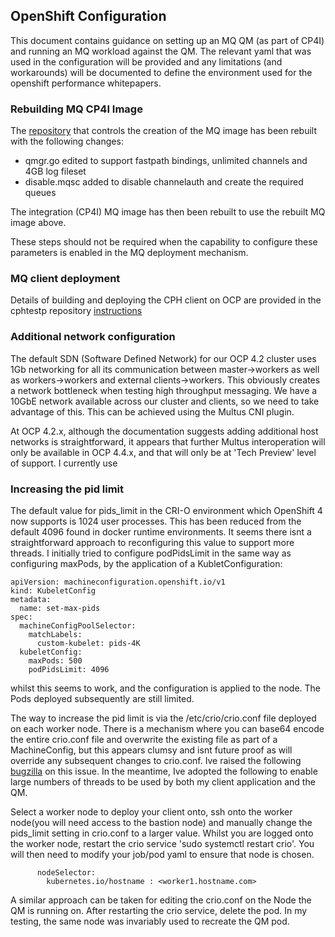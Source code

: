 ## OpenShift Configuration
This document contains guidance on setting up an MQ QM (as part of CP4I) and running an MQ workload against the QM. 
The relevant yaml that was used in the configuration will be provided and any limitations (and workarounds) will be documented to define
the environment used for the openshift performance whitepapers.

### Rebuilding MQ CP4I Image
The [repository](https://github.com/ibm-messaging/mq-container) that controls the creation of the MQ image has been rebuilt with the following changes:
* qmgr.go edited to support fastpath bindings, unlimited channels and 4GB log fileset
* disable.mqsc added to disable channelauth and create the required queues

The integration (CP4I) MQ image has then been rebuilt to use the rebuilt MQ image above.

These steps should not be required when the capability to configure these parameters is enabled in the MQ deployment mechanism.

### MQ client deployment
Details of building and deploying the CPH client on OCP are provided in the cphtestp repository [instructions](https://github.com/ibm-messaging/cphtestp/blob/master/openshift/openshift.md)

### Additional network configuration
The default SDN (Software Defined Network) for our OCP 4.2 cluster uses 1Gb networking for all its communication between master->workers as well as workers->workers and external clients->workers. This obviously creates a network bottleneck when testing high throughput messaging. We have a 10GbE network  available across our cluster and clients, so we need to take advantage of this. This can be achieved using the Multus CNI plugin.

At OCP 4.2.x, although the documentation suggests adding additional host networks is straightforward, it appears that further Multus interoperation will only be available in OCP 4.4.x, and that will only be at 'Tech Preview' level of support. I currently use

### Increasing the pid limit
The default value for pids_limit in the CRI-O environment which OpenShift 4 now supports is 1024 user processes. 
This has been reduced from the default 4096 found in docker runtime environments. It seems there isnt a straightforward approach to reconfiguring this value to support more threads. I initially tried to configure podPidsLimit in the same way as configuring maxPods, by the application of a KubletConfiguration:
```
apiVersion: machineconfiguration.openshift.io/v1
kind: KubeletConfig
metadata:
  name: set-max-pids 
spec:
  machineConfigPoolSelector:
    matchLabels:
      custom-kubelet: pids-4K 
  kubeletConfig:
    maxPods: 500
    podPidsLimit: 4096 
 ```
whilst this seems to work, and the configuration is applied to the node. The Pods deployed subsequently are still limited.
 
The way to increase the pid limit is via the /etc/crio/crio.conf file deployed on each worker node. There is a mechanism where you can base64 encode the entire crio.conf file and overwrite the existing file as part of a MachineConfig, but this appears clumsy and isnt future proof as will override any subsequent changes to crio.conf. Ive raised the following [bugzilla](https://bugzilla.redhat.com/show_bug.cgi?id=1844447) on this issue. In the meantime, Ive adopted the following to enable large numbers of threads to be used by both my client application and the QM.

Select a worker node to deploy your client onto, ssh onto the worker node(you will need access to the bastion node) and manually change the pids_limit setting in crio.conf to a larger value. Whilst you are logged onto the worker node, restart the crio service 'sudo systemctl restart crio'. You will then need to modify your job/pod yaml to ensure that node is chosen.

```
      nodeSelector: 
        kubernetes.io/hostname : <worker1.hostname.com>
```

A similar approach can be taken for editing the crio.conf on the Node the QM is running on. After restarting the crio service, delete the pod. In my testing, the same node was invariably used to recreate the QM pod.
